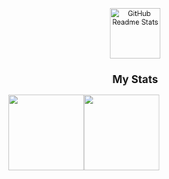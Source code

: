 <p align="center">
  <img width="100px" src="https://res.cloudinary.com/anuraghazra/image/upload/v1594908242/logo_ccswme.svg" align="center" alt="GitHub Readme Stats" />
  <h2 align="center">My Stats</h2>
</p>

<p align="center">
  <a href="https://github.com/HeesuKim0203">
    <img height="150em" src="https://github-readme-stats.vercel.app/api?username=CheoneunSin&theme=dark&show_icons=true" style="float : left ;"/>
    <img height="150em" src="https://github-readme-stats.vercel.app/api/top-langs/?username=CheoneunSin&layout=compact&count_private=true&langs_count=10" style="float : left ;"/>
  </a>
</p>

